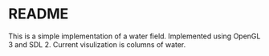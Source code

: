 # README #

This is a simple implementation of a water field. Implemented using OpenGL 3 and SDL 2. Current visulization is columns of water.